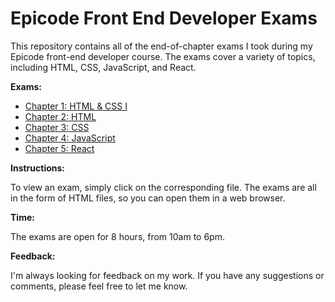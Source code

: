 # Epicode Front End Developer Exams

This repository contains all of the end-of-chapter exams I took during my Epicode front-end developer course. The exams cover a variety of topics, including HTML, CSS, JavaScript, and React.

**Exams:**

* [Chapter 1: HTML & CSS I](./html-css-i)
* [Chapter 2: HTML](./chapter-2)
* [Chapter 3: CSS](./chapter-3)
* [Chapter 4: JavaScript](./chapter-4)
* [Chapter 5: React](./chapter-5)

**Instructions:**

To view an exam, simply click on the corresponding file. The exams are all in the form of HTML files, so you can open them in a web browser.

**Time:**

The exams are open for 8 hours, from 10am to 6pm.

**Feedback:**

I'm always looking for feedback on my work. If you have any suggestions or comments, please feel free to let me know.
